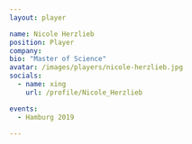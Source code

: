 ```yaml
---
layout: player

name: Nicole Herzlieb
position: Player
company: 
bio: "Master of Science"
avatar: /images/players/nicole-herzlieb.jpg
socials:
  - name: xing
    url: /profile/Nicole_Herzlieb

events:
  - Hamburg 2019

---
```

